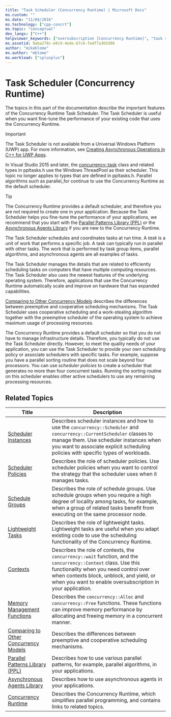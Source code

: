 ```yaml
---
title: "Task Scheduler (Concurrency Runtime) | Microsoft Docs"
ms.custom: ""
ms.date: "11/04/2016"
ms.technology: ["cpp-concrt"]
ms.topic: "conceptual"
dev_langs: ["C++"]
helpviewer_keywords: ["oversubscription [Concurrency Runtime]", "task scheduler [Concurrency Runtime], oversubscription", "schedule groups [Concurrency Runtime]", "task scheduler [Concurrency Runtime], lightweight tasks", "task scheduler [Concurrency Runtime]", "lightweight tasks [Concurrency Runtime]", "task scheduler [Concurrency Runtime], scheduler policies", "task scheduler [Concurrency Runtime], schedule groups", "wait function [Concurrency Runtime]", "task scheduler [Concurrency Runtime], scheduler instances", "scheduler instances [Concurrency Runtime]", "scheduler policies [Concurrency Runtime]", "task scheduler [Concurrency Runtime], wait function"]
ms.assetid: 9aba278c-e0c9-4ede-b7c6-fedf7a365d90
author: "mikeblome"
ms.author: "mblome"
ms.workload: ["cplusplus"]
---
```

# Task Scheduler (Concurrency Runtime)
The topics in this part of the documentation describe the important features of the Concurrency Runtime Task Scheduler. The Task Scheduler is useful when you want fine-tune the performance of your existing code that uses the Concurrency Runtime.  
  
> [!IMPORTANT]
>  The Task Scheduler is not available from a Universal Windows Platform (UWP) app. For more information, see [Creating Asynchronous Operations in C++ for UWP Apps](../../parallel/concrt/creating-asynchronous-operations-in-cpp-for-windows-store-apps.md).  
>   
>  In Visual Studio 2015 and later, the [concurrency::task](../../parallel/concrt/reference/task-class.md) class and related types in ppltasks.h use the Windows ThreadPool as their scheduler. This topic no longer applies to types that are defined in ppltasks.h. Parallel algorithms such as parallel_for continue to use the Concurrency Runtime as the default scheduler.  
  
> [!TIP]
>  The Concurrency Runtime provides a default scheduler, and therefore you are not required to create one in your application. Because the Task Scheduler helps you fine-tune the performance of your applications, we recommend that you start with the [Parallel Patterns Library (PPL)](../../parallel/concrt/parallel-patterns-library-ppl.md) or the [Asynchronous Agents Library](../../parallel/concrt/asynchronous-agents-library.md) if you are new to the Concurrency Runtime.  
  
 The Task Scheduler schedules and coordinates tasks at run time. A *task* is a unit of work that performs a specific job. A task can typically run in parallel with other tasks. The work that is performed by task group items, parallel algorithms, and asynchronous agents are all examples of tasks.  
  
 The Task Scheduler manages the details that are related to efficiently scheduling tasks on computers that have multiple computing resources. The Task Scheduler also uses the newest features of the underlying operating system. Therefore, applications that use the Concurrency Runtime automatically scale and improve on hardware that has expanded capabilities.  
  
 [Comparing to Other Concurrency Models](../../parallel/concrt/comparing-the-concurrency-runtime-to-other-concurrency-models.md) describes the differences between preemptive and cooperative scheduling mechanisms. The Task Scheduler uses cooperative scheduling and a work-stealing algorithm together with the preemptive scheduler of the operating system to achieve maximum usage of processing resources.  
  
 The Concurrency Runtime provides a default scheduler so that you do not have to manage infrastructure details. Therefore, you typically do not use the Task Scheduler directly. However, to meet the quality needs of your application, you can use the Task Scheduler to provide your own scheduling policy or associate schedulers with specific tasks. For example, suppose you have a parallel sorting routine that does not scale beyond four processors. You can use *scheduler policies* to create a scheduler that generates no more than four concurrent tasks. Running the sorting routine on this scheduler enables other active schedulers to use any remaining processing resources.  
  
## Related Topics  
  
|Title|Description|  
|-----------|-----------------|  
|[Scheduler Instances](../../parallel/concrt/scheduler-instances.md)|Describes scheduler instances and how to use the `concurrency::Scheduler` and `concurrency::CurrentScheduler` classes to manage them. Use scheduler instances when you want to associate explicit scheduling policies with specific types of workloads.|  
|[Scheduler Policies](../../parallel/concrt/scheduler-policies.md)|Describes the role of scheduler policies. Use scheduler policies when you want to control the strategy that the scheduler uses when it manages tasks.|  
|[Schedule Groups](../../parallel/concrt/schedule-groups.md)|Describes the role of schedule groups. Use schedule groups when you require a high degree of locality among tasks, for example, when a group of related tasks benefit from executing on the same processor node.|  
|[Lightweight Tasks](../../parallel/concrt/lightweight-tasks.md)|Describes the role of lightweight tasks. Lightweight tasks are useful when you adapt existing code to use the scheduling functionality of the Concurrency Runtime.|  
|[Contexts](../../parallel/concrt/contexts.md)|Describes the role of contexts, the `concurrency::wait` function, and the `concurrency::Context` class. Use this functionality when you need control over when contexts block, unblock, and yield, or when you want to enable oversubscription in your application.|  
|[Memory Management Functions](../../parallel/concrt/memory-management-functions.md)|Describes the `concurrency::Alloc` and `concurrency::Free` functions. These functions can improve memory performance by allocating and freeing memory in a concurrent manner.|  
|[Comparing to Other Concurrency Models](../../parallel/concrt/comparing-the-concurrency-runtime-to-other-concurrency-models.md)|Describes the differences between preemptive and cooperative scheduling mechanisms.|  
|[Parallel Patterns Library (PPL)](../../parallel/concrt/parallel-patterns-library-ppl.md)|Describes how to use various parallel patterns, for example, parallel algorithms, in your applications.|  
|[Asynchronous Agents Library](../../parallel/concrt/asynchronous-agents-library.md)|Describes how to use asynchronous agents in your applications.|  
|[Concurrency Runtime](../../parallel/concrt/concurrency-runtime.md)|Describes the Concurrency Runtime, which simplifies parallel programming, and contains links to related topics.|

